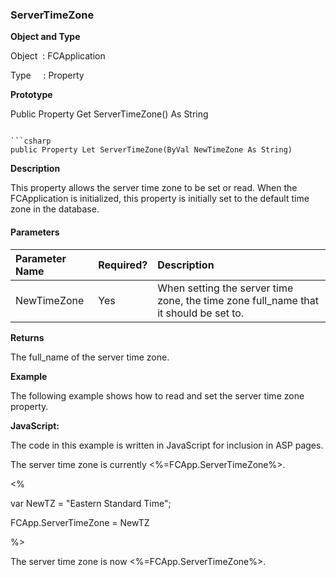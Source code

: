 ### ServerTimeZone

**Object and Type**

Object  : FCApplication

Type     : Property

**Prototype**

Public Property Get ServerTimeZone() As String
```

```csharp
public Property Let ServerTimeZone(ByVal NewTimeZone As String)
```

**Description**

This property allows the server time zone to be set or read. When the FCApplication is initialized, this property is initially set to the default time zone in the database.

#### Parameters

| Parameter Name | Required? | Description |
|:--- |:--- |:--- |
| NewTimeZone | Yes | When setting the server time zone, the time zone full_name that it should be set to. |

**Returns**

The full_name of the server time zone.

**Example**

The following example shows how to read and set the server time zone property.

**JavaScript:**

The code in this example is written in JavaScript for inclusion in ASP pages.

The server time zone is currently <%=FCApp.ServerTimeZone%>.<BR>

<%

var NewTZ = "Eastern Standard Time";

FCApp.ServerTimeZone = NewTZ

%>

The server time zone is now <%=FCApp.ServerTimeZone%>.